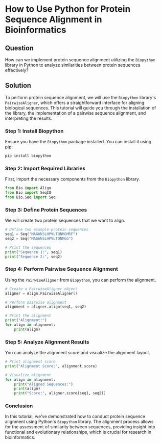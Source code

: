 # How to Use Python for Protein Sequence Alignment in Bioinformatics

## Question
How can we implement protein sequence alignment utilizing the `Biopython` library in Python to analyze similarities between protein sequences effectively?

## Solution

To perform protein sequence alignment, we will use the `Biopython` library's `PairwiseAligner`, which offers a straightforward interface for aligning biological sequences. This tutorial will guide you through the installation of the library, the implementation of a pairwise sequence alignment, and interpreting the results.

### Step 1: Install Biopython

Ensure you have the `Biopython` package installed. You can install it using pip:

```bash
pip install biopython
```

### Step 2: Import Required Libraries

First, import the necessary components from the `Biopython` library.

```python
from Bio import Align
from Bio import SeqIO
from Bio.Seq import Seq
```

### Step 3: Define Protein Sequences

We will create two protein sequences that we want to align.

```python
# Define two example protein sequences
seq1 = Seq("MAGWNSLHPVLTQNMGMRF")
seq2 = Seq("MAGWNSLHPVLTQNMGG")

# Print the sequences
print("Sequence 1:", seq1)
print("Sequence 2:", seq2)
```

### Step 4: Perform Pairwise Sequence Alignment

Using the `PairwiseAligner` from `Biopython`, you can perform the alignment. 

```python
# Create a PairwiseAligner object
aligner = Align.PairwiseAligner()

# Perform pairwise alignment
alignment = aligner.align(seq1, seq2)

# Print the alignment
print("Alignment:")
for align in alignment:
    print(align)
```

### Step 5: Analyze Alignment Results

You can analyze the alignment score and visualize the alignment layout.

```python
# Print alignment score
print("Alignment Score:", alignment.score)

# Visualize alignment
for align in alignment:
    print("Aligned Sequences:")
    print(align)
    print("Score:", aligner.score(seq1, seq2))
```

### Conclusion

In this tutorial, we've demonstrated how to conduct protein sequence alignment using Python's `Biopython` library. The alignment process allows for the assessment of similarity between sequences, providing insight into functional and evolutionary relationships, which is crucial for research in bioinformatics.